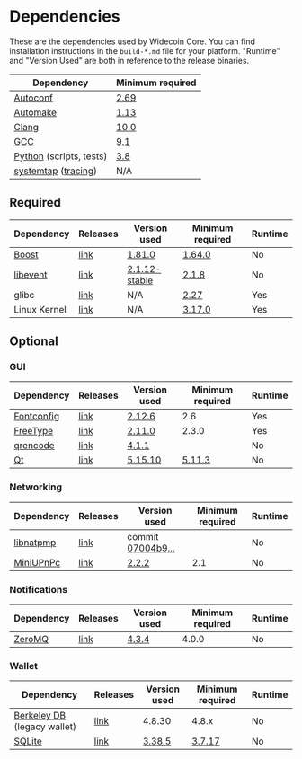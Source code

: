 # Dependencies

These are the dependencies used by Widecoin Core.
You can find installation instructions in the `build-*.md` file for your platform.
"Runtime" and "Version Used" are both in reference to the release binaries.

| Dependency | Minimum required |
| --- | --- |
| [Autoconf](https://www.gnu.org/software/autoconf/) | [2.69](https://github.com/widecoin/widecoin/pull/17769) |
| [Automake](https://www.gnu.org/software/automake/) | [1.13](https://github.com/widecoin/widecoin/pull/18290) |
| [Clang](https://clang.llvm.org) | [10.0](https://github.com/widecoin/widecoin/pull/27682) |
| [GCC](https://gcc.gnu.org) | [9.1](https://github.com/widecoin/widecoin/pull/27662) |
| [Python](https://www.python.org) (scripts, tests) | [3.8](https://github.com/widecoin/widecoin/pull/27483) |
| [systemtap](https://sourceware.org/systemtap/) ([tracing](tracing.md))| N/A |

## Required

| Dependency | Releases | Version used | Minimum required | Runtime |
| --- | --- | --- | --- | --- |
| [Boost](../depends/packages/boost.mk) | [link](https://www.boost.org/users/download/) | [1.81.0](https://github.com/widecoin/widecoin/pull/26557) | [1.64.0](https://github.com/widecoin/widecoin/pull/22320) | No |
| [libevent](../depends/packages/libevent.mk) | [link](https://github.com/libevent/libevent/releases) | [2.1.12-stable](https://github.com/widecoin/widecoin/pull/21991) | [2.1.8](https://github.com/widecoin/widecoin/pull/24681) | No |
| glibc | [link](https://www.gnu.org/software/libc/) | N/A | [2.27](https://github.com/widecoin/widecoin/pull/27029) | Yes |
| Linux Kernel | [link](https://www.kernel.org/) | N/A | [3.17.0](https://github.com/widecoin/widecoin/pull/27699) | Yes |

## Optional

### GUI
| Dependency | Releases | Version used | Minimum required | Runtime |
| --- | --- | --- | --- | --- |
| [Fontconfig](../depends/packages/fontconfig.mk) | [link](https://www.freedesktop.org/wiki/Software/fontconfig/) | [2.12.6](https://github.com/widecoin/widecoin/pull/23495) | 2.6 | Yes |
| [FreeType](../depends/packages/freetype.mk) | [link](https://freetype.org) | [2.11.0](https://github.com/widecoin/widecoin/commit/01544dd78ccc0b0474571da854e27adef97137fb) | 2.3.0 | Yes |
| [qrencode](../depends/packages/qrencode.mk) | [link](https://fukuchi.org/works/qrencode/) | [4.1.1](https://github.com/widecoin/widecoin/pull/27312) | | No |
| [Qt](../depends/packages/qt.mk) | [link](https://download.qt.io/official_releases/qt/) | [5.15.10](https://github.com/widecoin/widecoin/pull/28561) | [5.11.3](https://github.com/widecoin/widecoin/pull/24132) | No |

### Networking
| Dependency | Releases | Version used | Minimum required | Runtime |
| --- | --- | --- | --- | --- |
| [libnatpmp](../depends/packages/libnatpmp.mk) | [link](https://github.com/miniupnp/libnatpmp/) | commit [07004b9...](https://github.com/widecoin/widecoin/pull/25917) | | No |
| [MiniUPnPc](../depends/packages/miniupnpc.mk) | [link](https://miniupnp.tuxfamily.org/) | [2.2.2](https://github.com/widecoin/widecoin/pull/20421) | 2.1 | No |

### Notifications
| Dependency | Releases | Version used | Minimum required | Runtime |
| --- | --- | --- | --- | --- |
| [ZeroMQ](../depends/packages/zeromq.mk) | [link](https://github.com/zeromq/libzmq/releases) | [4.3.4](https://github.com/widecoin/widecoin/pull/23956) | 4.0.0 | No |

### Wallet
| Dependency | Releases | Version used | Minimum required | Runtime |
| --- | --- | --- | --- | --- |
| [Berkeley DB](../depends/packages/bdb.mk) (legacy wallet) | [link](https://www.oracle.com/technetwork/database/database-technologies/berkeleydb/downloads/index.html) | 4.8.30 | 4.8.x | No |
| [SQLite](../depends/packages/sqlite.mk) | [link](https://sqlite.org) | [3.38.5](https://github.com/widecoin/widecoin/pull/25378) | [3.7.17](https://github.com/widecoin/widecoin/pull/19077) | No |
